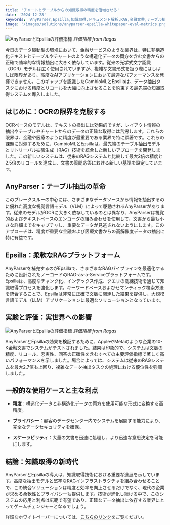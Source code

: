 ```yaml
---
title: 'チャートとテーブルからの知識取得の精度を倍増させる'
date: '2024-12-28'
keywords: 'AnyParser,Epsilla,知識取得,ドキュメント解析,RAG,金融文書,テーブル抽出,チャート抽出,視覚言語モデル,精度'
image: '/images/solutions/anyparser-epsilla-whitepaper-eval-metrics.png'
---
```


![AnyParserとEpsillaの評価指標](/images/solutions/anyparser-epsilla-whitepaper-eval-metrics.png)
_評価指標 from Ragas_

今日のデータ駆動型の環境において、金融サービスのような業界は、特に非構造化テキストとテーブルやチャートのような構造化データの両方を含む文書からの正確で効率的な情報抽出に大きく依存しています。従来の光学式文字認識（OCR）モデルは広く使用されていますが、複雑な文書形式を扱う際にはしばしば限界があり、高度なAIアプリケーションにおいて最適なパフォーマンスを発揮できません。このギャップを認識したCambioMLとEpsillaは、データ抽出タスクにおける精度とリコールを大幅に向上させることを約束する最先端の知識取得システムを導入しました。

## はじめに：OCRの限界を克服する

OCRベースのモデルは、テキストの検出には効果的ですが、レイアウト情報の抽出やテーブルやチャートからのデータの正確な取得には苦労します。これらの限界は、金融や医療のように精度が最重要である業界で特に顕著です。これらの課題に対処するために、CambioMLとEpsillaは、最先端のテーブル抽出モデルとリトリーバル拡張生成（RAG）技術を統合した新しいアプローチを開発しました。この新しいシステムは、従来のRAGシステムと比較して最大2倍の精度と2.5倍のリコールを達成し、文書の質問応答における新しい基準を設定しています。

## AnyParser：テーブル抽出の革命

このブレークスルーの中心には、さまざまなデータソースから情報を抽出するのに優れた高度な視覚言語モデル（VLM）によって駆動されるAnyParserがあります。従来のモデルがOCRに大きく依存しているのとは異なり、AnyParserは視覚的およびテキストベースのエンコーダの組み合わせを使用して、文書から最も小さな詳細までをキャプチャし、重要なデータが見逃されないようにします。このアプローチは、精度が重要な金融および医療文書からの高解像度データの抽出に特に有益です。

## Epsilla：柔軟なRAGプラットフォーム

AnyParserを補完するのがEpsillaで、さまざまなRAGパイプラインを最適化するために設計されたノーコードのRAG-as-a-Serviceプラットフォームです。Epsillaは、高度なチャンク化、インデックス作成、クエリの洗練技術を通じて知識取得プロセスを強化します。キーワードベースおよびセマンティック検索方法を統合することで、Epsillaは非常に正確で文脈に関連した結果を提供し、大規模言語モデル（LLM）アプリケーションに最適なソリューションとなっています。

## 実験と評価：実世界への影響

![AnyParserとEpsillaの評価指標](/images/solutions/anyparser-epsilla-whitepaper-eval-metrics.png)
_評価指標 from Ragas_

AnyParserとEpsillaの効果を検証するために、AppleやMetaのような企業の10-K金融文書でシステムがテストされました。結果は印象的で、システムは文脈の精度、リコール、忠実性、回答の正確性を含むすべての主要評価指標で著しく高いパフォーマンスを示しました。場合によっては、システムは従来のRAGシステムを最大2.7倍も上回り、複雑なデータ抽出タスクの処理における優位性を強調しました。

## 一般的な使用ケースと主な利点

- **精度**：構造化データと非構造化データの両方を使用可能な形式に変換する高精度。

- **プライバシー**：顧客のデータセンター内でシステムを展開する能力により、完全なデータセキュリティを確保。

- **スケーラビリティ**：大量の文書を迅速に処理し、より迅速な意思決定を可能にします。

## 結論：知識取得の新時代

AnyParserとEpsillaの導入は、知識取得技術における重要な進展を示しています。高度な抽出モデルと堅牢なRAGインフラストラクチャを組み合わせることで、この統合ソリューションは精度と効率を向上させるだけでなく、現代の企業が求める柔軟性とプライバシーも提供します。技術が進化し続ける中で、このシステムの応用と利点は広範で有望であり、正確なデータ抽出に依存する業界にとってゲームチェンジャーとなるでしょう。

詳細なホワイトペーパーについては、[こちらのリンク](https://www.cambioml.com/research/AnyParser_Epsilla_Whitepaper.pdf)をご覧ください。

